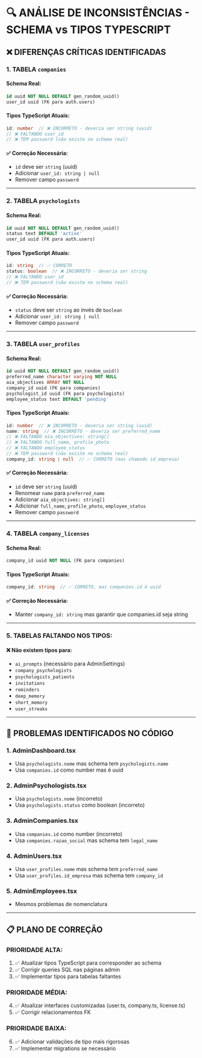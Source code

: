 # 🔍 ANÁLISE DE INCONSISTÊNCIAS - SCHEMA vs TIPOS TYPESCRIPT

## ❌ DIFERENÇAS CRÍTICAS IDENTIFICADAS

### 1. **TABELA `companies`**

#### Schema Real:
```sql
id uuid NOT NULL DEFAULT gen_random_uuid()
user_id uuid (FK para auth.users)
```

#### Tipos TypeScript Atuais:
```typescript
id: number  // ❌ INCORRETO - deveria ser string (uuid)
// ❌ FALTANDO user_id
// ❌ TEM password (não existe no schema real)
```

#### ✅ Correção Necessária:
- `id` deve ser `string` (uuid)
- Adicionar `user_id: string | null`
- Remover campo `password`

---

### 2. **TABELA `psychologists`**

#### Schema Real:
```sql
id uuid NOT NULL DEFAULT gen_random_uuid()
status text DEFAULT 'active'
user_id uuid (FK para auth.users)
```

#### Tipos TypeScript Atuais:
```typescript
id: string  // ✅ CORRETO
status: boolean  // ❌ INCORRETO - deveria ser string
// ❌ FALTANDO user_id
// ❌ TEM password (não existe no schema real)
```

#### ✅ Correção Necessária:
- `status` deve ser `string` ao invés de `boolean`
- Adicionar `user_id: string | null`
- Remover campo `password`

---

### 3. **TABELA `user_profiles`**

#### Schema Real:
```sql
id uuid NOT NULL DEFAULT gen_random_uuid()
preferred_name character varying NOT NULL
aia_objectives ARRAY NOT NULL
company_id uuid (FK para companies)
psychologist_id uuid (FK para psychologists)
employee_status text DEFAULT 'pending'
```

#### Tipos TypeScript Atuais:
```typescript
id: number  // ❌ INCORRETO - deveria ser string (uuid)
name: string  // ❌ INCORRETO - deveria ser preferred_name
// ❌ FALTANDO aia_objectives: string[]
// ❌ FALTANDO full_name, profile_photo
// ❌ FALTANDO employee_status
// ❌ TEM password (não existe no schema real)
company_id: string | null  // ✅ CORRETO (mas chamado id_empresa)
```

#### ✅ Correção Necessária:
- `id` deve ser `string` (uuid)
- Renomear `name` para `preferred_name`
- Adicionar `aia_objectives: string[]`
- Adicionar `full_name`, `profile_photo`, `employee_status`
- Remover campo `password`

---

### 4. **TABELA `company_licenses`**

#### Schema Real:
```sql
company_id uuid NOT NULL (FK para companies)
```

#### Tipos TypeScript Atuais:
```typescript
company_id: string  // ✅ CORRETO, mas companies.id é uuid
```

#### ✅ Correção Necessária:
- Manter `company_id: string` mas garantir que companies.id seja string

---

### 5. **TABELAS FALTANDO NOS TIPOS:**

#### ❌ Não existem tipos para:
- `ai_prompts` (necessário para AdminSettings)
- `company_psychologists`
- `psychologists_patients`
- `invitations`
- `reminders`
- `deep_memory`
- `short_memory`
- `user_streaks`

---

## 🚨 PROBLEMAS IDENTIFICADOS NO CÓDIGO

### 1. **AdminDashboard.tsx**
- Usa `psychologists.nome` mas schema tem `psychologists.name`
- Usa `companies.id` como number mas é uuid

### 2. **AdminPsychologists.tsx**
- Usa `psychologists.nome` (incorreto)
- Usa `psychologists.status` como boolean (incorreto)

### 3. **AdminCompanies.tsx**
- Usa `companies.id` como number (incorreto)
- Usa `companies.razao_social` mas schema tem `legal_name`

### 4. **AdminUsers.tsx**
- Usa `user_profiles.nome` mas schema tem `preferred_name`
- Usa `user_profiles.id_empresa` mas schema tem `company_id`

### 5. **AdminEmployees.tsx**
- Mesmos problemas de nomenclatura

---

## 📋 PLANO DE CORREÇÃO

### PRIORIDADE ALTA:
1. ✅ Atualizar tipos TypeScript para corresponder ao schema
2. ✅ Corrigir queries SQL nas páginas admin
3. ✅ Implementar tipos para tabelas faltantes

### PRIORIDADE MÉDIA:
4. ✅ Atualizar interfaces customizadas (user.ts, company.ts, license.ts)
5. ✅ Corrigir relacionamentos FK

### PRIORIDADE BAIXA:
6. ✅ Adicionar validações de tipo mais rigorosas
7. ✅ Implementar migrations se necessário

